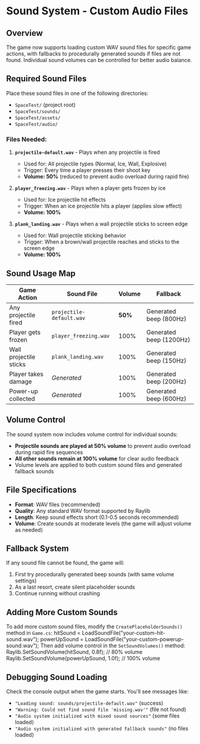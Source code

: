 # Sound System - Custom Audio Files

## Overview
The game now supports loading custom WAV sound files for specific game actions, with fallbacks to procedurally generated sounds if files are not found. Individual sound volumes can be controlled for better audio balance.

## Required Sound Files

Place these sound files in one of the following directories:
- `SpaceTest/` (project root)
- `SpaceTest/sounds/`
- `SpaceTest/assets/`
- `SpaceTest/audio/`

### Files Needed:

1. **`projectile-default.wav`** - Plays when any projectile is fired
   - Used for: All projectile types (Normal, Ice, Wall, Explosive)
   - Trigger: Every time a player presses their shoot key
   - **Volume: 50%** (reduced to prevent audio overload during rapid fire)

2. **`player_freezing.wav`** - Plays when a player gets frozen by ice
   - Used for: Ice projectile hit effects
   - Trigger: When an ice projectile hits a player (applies slow effect)
   - **Volume: 100%**

3. **`plank_landing.wav`** - Plays when a wall projectile sticks to screen edge
   - Used for: Wall projectile sticking behavior
   - Trigger: When a brown/wall projectile reaches and sticks to the screen edge
   - **Volume: 100%**

## Sound Usage Map

| Game Action | Sound File | Volume | Fallback |
|-------------|------------|--------|----------|
| Any projectile fired | `projectile-default.wav` | **50%** | Generated beep (800Hz) |
| Player gets frozen | `player_freezing.wav` | 100% | Generated beep (1200Hz) |
| Wall projectile sticks | `plank_landing.wav` | 100% | Generated beep (150Hz) |
| Player takes damage | *Generated* | 100% | Generated beep (200Hz) |
| Power-up collected | *Generated* | 100% | Generated beep (600Hz) |

## Volume Control

The sound system now includes volume control for individual sounds:
- **Projectile sounds are played at 50% volume** to prevent audio overload during rapid fire sequences
- **All other sounds remain at 100% volume** for clear audio feedback
- Volume levels are applied to both custom sound files and generated fallback sounds

## File Specifications

- **Format**: WAV files (recommended)
- **Quality**: Any standard WAV format supported by Raylib
- **Length**: Keep sound effects short (0.1-0.5 seconds recommended)
- **Volume**: Create sounds at moderate levels (the game will adjust volume as needed)

## Fallback System

If any sound file cannot be found, the game will:
1. First try procedurally generated beep sounds (with same volume settings)
2. As a last resort, create silent placeholder sounds
3. Continue running without crashing

## Adding More Custom Sounds

To add more custom sound files, modify the `CreatePlaceholderSounds()` method in `Game.cs`:
hitSound = LoadSoundFile("your-custom-hit-sound.wav");
powerUpSound = LoadSoundFile("your-custom-powerup-sound.wav");
Then add volume control in the `SetSoundVolumes()` method:
Raylib.SetSoundVolume(hitSound, 0.8f);        // 80% volume
Raylib.SetSoundVolume(powerUpSound, 1.0f);    // 100% volume
## Debugging Sound Loading

Check the console output when the game starts. You'll see messages like:
- `"Loading sound: sounds/projectile-default.wav"` (success)
- `"Warning: Could not find sound file 'missing.wav'"` (file not found)
- `"Audio system initialized with mixed sound sources"` (some files loaded)
- `"Audio system initialized with generated fallback sounds"` (no files loaded)